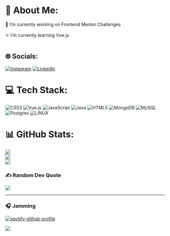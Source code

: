 # 💫 About Me:
🔭 I’m currently working on Frontend Mentor Challenges<br><br>⚛️ I’m currently learning Vue.js<br><br>


## 🌐 Socials:
[![Instagram](https://img.shields.io/badge/Instagram-%23E4405F.svg?logo=Instagram&logoColor=white)](https://instagram.com/mr_eisthename) [![LinkedIn](https://img.shields.io/badge/LinkedIn-%230077B5.svg?logo=linkedin&logoColor=white)](https://linkedin.com/in/https://www.linkedin.com/in/iamedeme/) 

# 💻 Tech Stack:
![CSS3](https://img.shields.io/badge/css3-%231572B6.svg?style=for-the-badge&logo=css3&logoColor=white) ![Vue.js](https://img.shields.io/badge/vuejs-%2335495e.svg?style=for-the-badge&logo=vuedotjs&logoColor=%234FC08D) ![JavaScript](https://img.shields.io/badge/javascript-%23323330.svg?style=for-the-badge&logo=javascript&logoColor=%23F7DF1E) ![Java](https://img.shields.io/badge/java-%23ED8B00.svg?style=for-the-badge&logo=java&logoColor=white) ![HTML5](https://img.shields.io/badge/html5-%23E34F26.svg?style=for-the-badge&logo=html5&logoColor=white) ![MongoDB](https://img.shields.io/badge/MongoDB-%234ea94b.svg?style=for-the-badge&logo=mongodb&logoColor=white) ![MySQL](https://img.shields.io/badge/mysql-%2300f.svg?style=for-the-badge&logo=mysql&logoColor=white) ![Postgres](https://img.shields.io/badge/postgres-%23316192.svg?style=for-the-badge&logo=postgresql&logoColor=white) ![LINUX](https://img.shields.io/badge/Linux-FCC624?style=for-the-badge&logo=linux&logoColor=black)
# 📊 GitHub Stats:
![](https://github-readme-stats.vercel.app/api?username=Kinglyrics&theme=vue-dark&hide_border=false&include_all_commits=false&count_private=false)<br/>
![](https://github-readme-streak-stats.herokuapp.com/?user=Kinglyrics&theme=vue-dark&hide_border=false)<br/>
![](https://github-readme-stats.vercel.app/api/top-langs/?username=Kinglyrics&theme=vue-dark&hide_border=false&include_all_commits=false&count_private=false&layout=compact)

### ✍️ Random Dev Quote
![](https://quotes-github-readme.vercel.app/api?type=vetical&theme=tokyonight)

---

### 🎧 Jamming 
[![spotify-github-profile](https://spotify-github-profile.vercel.app/api/view?uid=31pkr76qd76j4ll2a7hxh72yrlou&cover_image=true&theme=default&show_offline=false&background_color=121212&interchange=false)](https://github.com/kittinan/spotify-github-profile)


[![](https://visitcount.itsvg.in/api?id=Kinglyrics&icon=0&color=0)](https://visitcount.itsvg.in)

